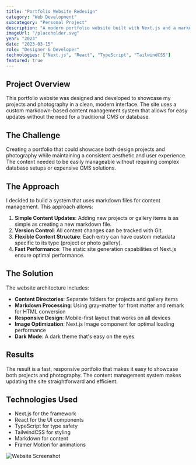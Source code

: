 ```yaml
---
title: "Portfolio Website Redesign"
category: "Web Development"
subcategory: "Personal Project"
description: "A modern portfolio website built with Next.js and a markdown-based content management system for easy updates."
imageUrl: "/placeholder.svg"
year: "2023"
date: "2023-03-15"
role: "Designer & Developer"
technologies: ["Next.js", "React", "TypeScript", "TailwindCSS"]
featured: true
---
```


## Project Overview

This portfolio website was designed and developed to showcase my projects and photography in a clean, modern interface. The site uses a custom markdown-based content management system that allows for easy updates without the need for a traditional CMS or database.

## The Challenge

Creating a portfolio that could showcase both design projects and photography while maintaining a consistent aesthetic and user experience. The content needed to be easily manageable without requiring complex database setups or expensive CMS solutions.

## The Approach

I decided to build a system that uses markdown files for content management. This approach allows:

1. **Simple Content Updates**: Adding new projects or gallery items is as simple as creating a new markdown file.
2. **Version Control**: All content changes can be tracked with Git.
3. **Flexible Content Structure**: Each entry can have custom metadata specific to its type (project or photo gallery).
4. **Fast Performance**: The static site generation capabilities of Next.js ensure optimal performance.

## The Solution

The website architecture includes:

- **Content Directories**: Separate folders for projects and gallery items
- **Markdown Processing**: Using gray-matter for front matter and remark for HTML conversion
- **Responsive Design**: Mobile-first layout that works on all devices
- **Image Optimization**: Next.js Image component for optimal loading performance
- **Dark Mode**: A dark theme that's easy on the eyes

## Results

The result is a fast, responsive portfolio that makes it easy to showcase both projects and photography. The content management system makes updating the site straightforward and efficient.

## Technologies Used

- Next.js for the framework
- React for the UI components
- TypeScript for type safety
- TailwindCSS for styling
- Markdown for content
- Framer Motion for animations

![Website Screenshot](/placeholder.svg)